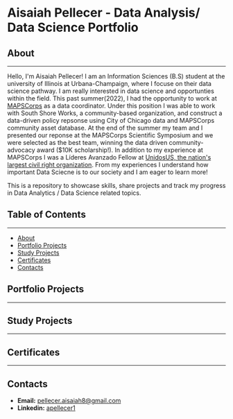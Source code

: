 # Aisaiah Pellecer - Data Analysis/ Data Science Portfolio
## About
***
Hello, I'm Aisaiah Pellecer! I am an Information Sciences (B.S) student at the university of Illinois at Urbana-Champaign, where I focuse on their data science pathway. I am really interested in data science and opportunties within the field. This past summer(2022), I had the opportunity to work at [MAPSCorps](https://mapscorps.org/) as a data coordinator. Under this position I was able to work with South Shore Works, a community-based organization, and construct a data-driven policy repsonse using City of Chicago data and MAPSCorps community asset database. At the end of the summer my team and I presented our reponse at the MAPSCorps Scientific Symposium and we were selected as the best team, winning the data driven community-advocacy award ($10K scholarship!). In addition to my experience at MAPSCorps I was a Líderes Avanzado Fellow at [UnidosUS, the nation's largest civil right organization](https://www.unidosus.org/). From my experiences I understand how important Data Sciecne is to our society  and I am eager to learn more!

This is a repository to showcase skills, share projects and track my progress in Data Analytics / Data Science related topics.




## Table of Contents
***
* [About](#about)
* [Portfolio Projects](#portfolio-projects)
* [Study Projects](#study-projects)
* [Certificates](#certificates)
* [Contacts](#contacts)
## Portfolio Projects
***
## Study Projects
***
## Certificates
***
## Contacts
* **Email:** pellecer.aisaiah8@gmail.com
* **Linkedin:** [apellecer1](https://www.linkedin.com/in/apellecer1/)
